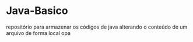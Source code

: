 # Java-Basico
repositório para armazenar os códigos de java
alterando o conteúdo de um arquivo de forma local
opa
